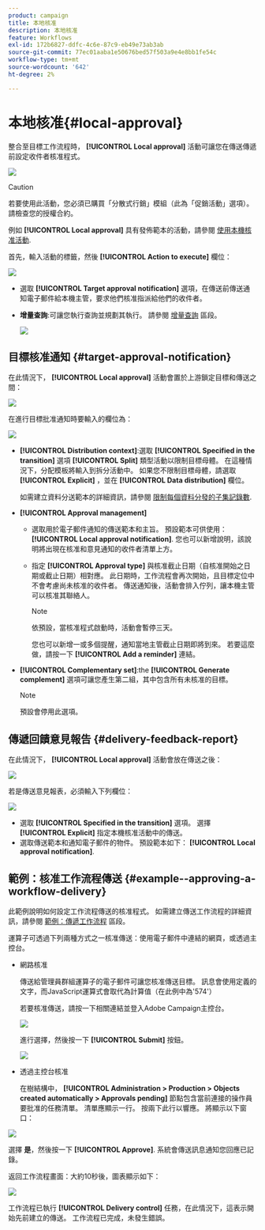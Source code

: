 ```yaml
---
product: campaign
title: 本地核准
description: 本地核准
feature: Workflows
exl-id: 172b6827-ddfc-4c6e-87c9-eb49e73ab3ab
source-git-commit: 77ec01aaba1e50676bed57f503a9e4e8bb1fe54c
workflow-type: tm+mt
source-wordcount: '642'
ht-degree: 2%

---
```


# 本地核准{#local-approval}

整合至目標工作流程時， **[!UICONTROL Local approval]** 活動可讓您在傳送傳遞前設定收件者核准程式。

![](assets/local_validation_0.png)

>[!CAUTION]
>
>若要使用此活動，您必須已購買「分散式行銷」模組（此為「促銷活動」選項）。 請檢查您的授權合約。

例如 **[!UICONTROL Local approval]** 具有發佈範本的活動，請參閱 [使用本機核准活動](local-approval-activity.md).

首先，輸入活動的標籤，然後 **[!UICONTROL Action to execute]** 欄位：

![](assets/local_validation_1.png)

* 選取 **[!UICONTROL Target approval notification]** 選項，在傳送前傳送通知電子郵件給本機主管，要求他們核准指派給他們的收件者。

* **增量查詢**:可讓您執行查詢並規劃其執行。 請參閱 [增量查詢](incremental-query.md) 區段。

   ![](assets/local_validation_intro_3.png)

## 目標核准通知 {#target-approval-notification}

在此情況下， **[!UICONTROL Local approval]** 活動會置於上游鎖定目標和傳送之間：

![](assets/local_validation_2.png)

在進行目標批准通知時要輸入的欄位為：

![](assets/local_validation_3.png)

* **[!UICONTROL Distribution context]**:選取 **[!UICONTROL Specified in the transition]** 選項 **[!UICONTROL Split]** 類型活動以限制目標母體。 在這種情況下，分配模板將輸入到拆分活動中。 如果您不限制目標母體，請選取 **[!UICONTROL Explicit]** ，並在 **[!UICONTROL Data distribution]** 欄位。

   如需建立資料分送範本的詳細資訊，請參閱 [限制每個資料分發的子集記錄數](split.md#limiting-the-number-of-subset-records-per-data-distribution).

* **[!UICONTROL Approval management]**

   * 選取用於電子郵件通知的傳送範本和主旨。 預設範本可供使用： **[!UICONTROL Local approval notification]**. 您也可以新增說明，該說明將出現在核准和意見通知的收件者清單上方。
   * 指定 **[!UICONTROL Approval type]** 與核准截止日期（自核准開始之日期或截止日期）相對應。 此日期時，工作流程會再次開始，且目標定位中不會考慮尚未核准的收件者。 傳送通知後，活動會排入佇列，讓本機主管可以核准其聯絡人。

      >[!NOTE]
      >
      >依預設，當核准程式啟動時，活動會暫停三天。

      您也可以新增一或多個提醒，通知當地主管截止日期即將到來。 若要這麼做，請按一下 **[!UICONTROL Add a reminder]** 連結。

* **[!UICONTROL Complementary set]**:the **[!UICONTROL Generate complement]** 選項可讓您產生第二組，其中包含所有未核准的目標。

   >[!NOTE]
   >
   >預設會停用此選項。

## 傳遞回饋意見報告 {#delivery-feedback-report}

在此情況下， **[!UICONTROL Local approval]** 活動會放在傳送之後：

![](assets/local_validation_4.png)

若是傳送意見報表，必須輸入下列欄位：

![](assets/local_validation_workflow_4.png)

* 選取 **[!UICONTROL Specified in the transition]** 選項。 選擇 **[!UICONTROL Explicit]** 指定本機核准活動中的傳送。
* 選取傳送範本和通知電子郵件的物件。 預設範本如下： **[!UICONTROL Local approval notification]**.

## 範例：核准工作流程傳送 {#example--approving-a-workflow-delivery}

此範例說明如何設定工作流程傳送的核准程式。 如需建立傳送工作流程的詳細資訊，請參閱 [範例：傳遞工作流程](delivery.md#example--delivery-workflow) 區段。

運算子可透過下列兩種方式之一核准傳送：使用電子郵件中連結的網頁，或透過主控台。

* 網路核准

   傳送給管理員群組運算子的電子郵件可讓您核准傳送目標。 訊息會使用定義的文字，而JavaScript運算式會取代為計算值（在此例中為&#39;574&#39;）

   若要核准傳送，請按一下相關連結並登入Adobe Campaign主控台。

   ![](assets/new-workflow-valid-webaccess.png)

   進行選擇，然後按一下 **[!UICONTROL Submit]** 按鈕。

   ![](assets/new-workflow-valid-webaccess-confirm.png)

* 透過主控台核准

   在樹結構中， **[!UICONTROL Administration > Production > Objects created automatically > Approvals pending]** 節點包含當前連接的操作員要批准的任務清單。 清單應顯示一行。 按兩下此行以響應。 將顯示以下窗口：

![](assets/new-workflow-7.png)

選擇 **是**，然後按一下 **[!UICONTROL Approve]**. 系統會傳送訊息通知您回應已記錄。

返回工作流程畫面：大約10秒後，圖表顯示如下：

![](assets/new-workflow-8.png)

工作流程已執行 **[!UICONTROL Delivery control]** 任務，在此情況下，這表示開始先前建立的傳送。 工作流程已完成，未發生錯誤。
